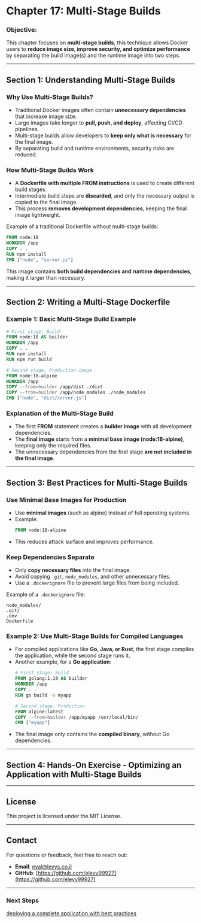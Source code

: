 # **Chapter 17: Multi-Stage Builds**  

### **Objective:**  
This chapter focuses on **multi-stage builds**, this technique allows Docker users to **reduce image size, improve security, and optimize performance** by separating the build image(s) and the runtime image into two steps. 

---

## **Section 1: Understanding Multi-Stage Builds**  

### **Why Use Multi-Stage Builds?**  
- Traditional Docker images often contain **unnecessary dependencies** that increase image size.  
- Large images take longer to **pull, push, and deploy**, affecting CI/CD pipelines.  
- Multi-stage builds allow developers to **keep only what is necessary** for the final image.  
- By separating build and runtime environments, security risks are reduced.  

### **How Multi-Stage Builds Work**  
- A **Dockerfile with multiple FROM instructions** is used to create different build stages.  
- Intermediate build steps are **discarded**, and only the necessary output is copied to the final image.  
- This process **removes development dependencies**, keeping the final image lightweight.  

Example of a traditional Dockerfile without multi-stage builds:  
```dockerfile
FROM node:18
WORKDIR /app
COPY . .
RUN npm install
CMD ["node", "server.js"]
```
This image contains **both build dependencies and runtime dependencies**, making it larger than necessary.  

---

## **Section 2: Writing a Multi-Stage Dockerfile**  

### **Example 1: Basic Multi-Stage Build Example**  
```dockerfile
# First stage: Build
FROM node:18 AS builder
WORKDIR /app
COPY . .
RUN npm install
RUN npm run build

# Second stage: Production image
FROM node:18-alpine
WORKDIR /app
COPY --from=builder /app/dist ./dist
COPY --from=builder /app/node_modules ./node_modules
CMD ["node", "dist/server.js"]
```

### **Explanation of the Multi-Stage Build**  
- The first **FROM** statement creates a **builder image** with all development dependencies.  
- The **final image** starts from a **minimal base image (node:18-alpine)**, keeping only the required files.  
- The unnecessary dependencies from the first stage **are not included in the final image**.  

---

## **Section 3: Best Practices for Multi-Stage Builds**  

### **Use Minimal Base Images for Production**  
- Use **minimal images** (such as alpine) instead of full operating systems.  
- Example:  
  ```dockerfile
  FROM node:18-alpine
  ```
- This reduces attack surface and improves performance.  

### **Keep Dependencies Separate**  
- Only **copy necessary files** into the final image.  
- Avoid copying `.git`, `node_modules`, and other unnecessary files.  
- Use a `.dockerignore` file to prevent large files from being included.  

Example of a `.dockerignore` file:  
```
node_modules/
.git/
.env
Dockerfile
```

### **Example 2: Use Multi-Stage Builds for Compiled Languages**  
- For compiled applications like **Go, Java, or Rust**, the first stage compiles the application, while the second stage runs it.  
- Another example, for a **Go application**:  
  ```dockerfile
  # First stage: Build
  FROM golang:1.19 AS builder
  WORKDIR /app
  COPY . .
  RUN go build -o myapp

  # Second stage: Production
  FROM alpine:latest
  COPY --from=builder /app/myapp /usr/local/bin/
  CMD ["myapp"]
  ```
- The final image only contains the **compiled binary**, without Go dependencies.  

---

## **Section 4: Hands-On Exercise - Optimizing an Application with Multi-Stage Builds**  


---
## License
This project is licensed under the MIT License.

---
## **Contact**
For questions or feedback, feel free to reach out:
- **Email**: eyal@levys.co.il
- **GitHub**: [https://github.com/elevy99927](https://github.com/elevy99927)

---
### **Next Steps**
<A href="./Chapter-16.md">
deploying a complete application with best practices
</A>
